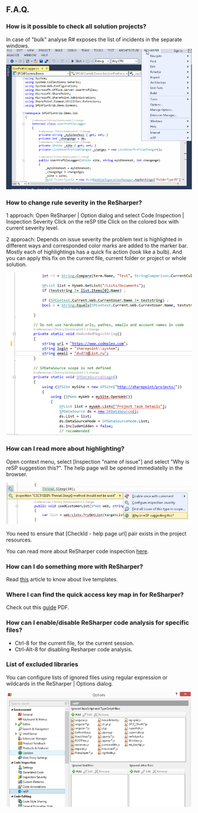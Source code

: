 ## F.A.Q.
### How is it possible to check all solution projects?
In case of "bulk" analyse R# exposes the list of incidents in the separate windows.
![bulk inspection image](../assets/bulk_inspection.gif)

### How to change rule severity in the ReSharper?
1 approach:
Open ReSharper | Option dialog and select Code Inspection | Inspection Severity
Click on the reSP title
Click on the colored box with current severity level.

2 approach:
Depends on issue severity the problem text is highlighted in different ways and corresponded color marks are added to the marker bar. Mostly each of highlightings has a quick fix action (look like a bulb). And you can apply this fix on the current file, current folder or project or whole solution.

![severity image](../assets/severity.png 'you can change the severity as well')

### How can I read more about highlighting?
Open context menu, select [Inspection "name of issue"] and select "Why is reSP suggestion this?". The help page will be opened immediatelly in the browser.

![get help image](../assets/get_help.png)

You need to ensure that [CheckId - help page url] pair exists in the project resources.

You can read more about ReSharper code inspection [here](https://www.jetbrains.com/resharper/help/Code_Analysis__Index.html).

### How can I do something more with ReSharper?
Read [this](http://sadomovalex.blogspot.ru/search/label/ReSharper) article to know about live templates.

### Where I can find the quick access key map in for ReSharper?
Check out this [guide](../assets/ReSharper_DefaultKeymap_VSscheme.pdf) PDF.

### How can I enable/disable ReSharper code analysis for specific files?
- Ctrl-8 for the current file, for the current session.
- Ctrl-Alt-8 for disabling Resharper code analysis.

### List of excluded libraries
You can configure lists of ignored files using regular expression or wildcards in the ReSharper | Options dialog.

![options image](../assets/options.png 'you can specify file for ignoring')